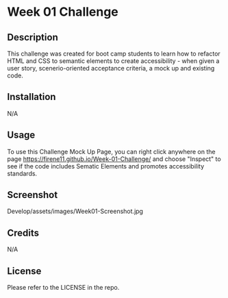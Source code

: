 # Week 01 Challenge 

## Description

This challenge was created for boot camp students to learn how to refactor HTML and CSS to semantic elements to create accessibility - when given a user story, scenerio-oriented acceptance criteria, a mock up and existing code.

## Installation

N/A

## Usage

To use this Challenge Mock Up Page, you can right click anywhere on the page https://firene11.github.io/Week-01-Challenge/ and choose "Inspect" to see if the code includes Sematic Elements and promotes accessibility standards. 

## Screenshot

Develop/assets/images/Week01-Screenshot.jpg

## Credits

N/A

## License

Please refer to the LICENSE in the repo.
